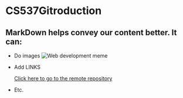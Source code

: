 # CS537Gitroduction

## MarkDown helps convey our content better. It can:

- Do images
  ![Web development meme](https://i.programmerhumor.io/2022/07/programmerhumor-io-frontend-memes-programming-memes-c0e265eaf665a17.png)
- Add LINKS

  [Click here to go to the remote repository](https://github.com/bolitj01/CS537Gitroduction)

- Etc.
